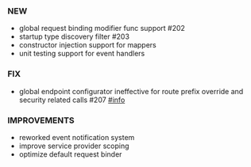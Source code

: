 ### NEW
- global request binding modifier func support #202
- startup type discovery filter #203
- constructor injection support for mappers
- unit testing support for event handlers

### FIX
- global endpoint configurator ineffective for route prefix override and security related calls #207 [#info](https://discord.com/channels/933662816458645504/1012563507339857930)

### IMPROVEMENTS
- reworked event notification system
- improve service provider scoping
- optimize default request binder